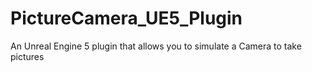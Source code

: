 # PictureCamera_UE5_Plugin
An Unreal Engine 5 plugin that allows you to simulate a Camera to take pictures
